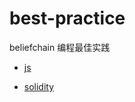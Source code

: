 # best-practice

  beliefchain 编程最佳实践

- [js](https://github.com/BeliefChainOrg/best-practice/blob/master/javascript/js.md)

- [solidity](https://github.com/BeliefChainOrg/best-practice/blob/master/solidity/solidity.md)

  ​